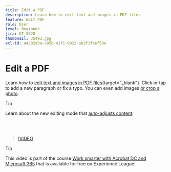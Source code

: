 ```yaml
---
title: Edit a PDF
description: Learn how to edit text and images in PDF files
feature: Edit PDF
role: User
level: Beginner
jira: KT-5528
thumbnail: 35493.jpg
exl-id: a420293a-c85b-41f1-9922-ab2f1fbef58e
---
```

# Edit a PDF

Learn how to [edit text and images in PDF files](https://www.adobe.com/acrobat/online/pdf-editor.html){target="_blank"}. Click or tap to add a new paragraph or fix a typo. You can even add images [or crop a photo](https://www.adobe.com/acrobat/online/crop-pdf.html).

>[!TIP]
>
>Learn about the new editing mode that [auto-adjusts content](auto-adjust-layout.md).

<br>&nbsp;

>[!VIDEO](https://video.tv.adobe.com/v/35493?quality=12&learn=on&hidetitle=true)

>[!TIP]
>
>This video is part of the course [Work smarter with Acrobat DC and Microsoft 365](https://experienceleague.adobe.com/?recommended=Acrobat-U-1-2021.microsoft365) that is available for free on Experience League!
